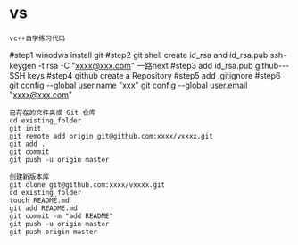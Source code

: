 # vs
	vc++自学练习代码
#step1
	winodws install git
#step2
	git shell create id_rsa and id_rsa.pub
	ssh-keygen -t rsa -C "xxxx@xxx.com" 一路next
#step3
	add id_rsa.pub github---SSH keys
#step4 
	github create a Repository
#step5 
	add .gitignore
#step6
	git config --global user.name "xxx"
	git config --global user.email "xxxx@xxx.com"
	
	已存在的文件夹或 Git 仓库
	cd existing_folder
	git init
	git remote add origin git@github.com:xxxx/vxxxx.git
	git add .
	git commit
	git push -u origin master
	
	创建新版本库
	git clone git@github.com:xxxx/vxxxx.git
	cd existing_folder
	touch README.md
	git add README.md
	git commit -m "add README"
	git push -u origin master
	git push origin master
